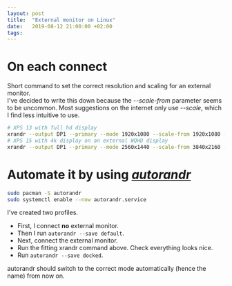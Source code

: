 ```yaml
---
layout: post
title:  "External monitor on Linux"
date:   2019-08-12 21:00:00 +02:00
tags:
---
```


# On each connect

Short command to set the correct resolution and scaling for an external monitor.  
I've decided to write this down because the *--scale-from* parameter seems to be uncommon. Most suggestions on the internet only use *--scale*, which I find less intuitive to use.

```bash
# XPS 13 with full hd display
xrandr --output DP1 --primary --mode 1920x1080 --scale-from 1920x1080 --same-as eDP1
# XPS 15 with 4k display on an external WQHD display
xrandr --output DP1 --primary --mode 2560x1440 --scale-from 3840x2160 --same-as eDP1
```

# Automate it by using [*autorandr*](https://github.com/wertarbyte/autorandr)

```bash
sudo pacman -S autorandr
sudo systemctl enable --now autorandr.service
```

I've created two profiles.
- First, I connect **no** external monitor.
- Then I run `autorandr --save default`.
- Next, connect the external monitor.
- Run the fitting xrandr command above. Check everything looks nice.
- Run `autorandr --save docked`.

autorandr should switch to the correct mode automatically (hence the name) from now on.
